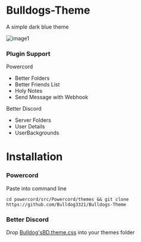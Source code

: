 # Bulldogs-Theme
A simple dark blue theme

![image1](https://cdn.discordapp.com/attachments/825154270881775677/881903974637260800/unknown.png)

### Plugin Support
Powercord
* Better Folders
* Better Friends List
* Holy Notes
* Send Message with Webhook

Better Discord
* Server Folders
* User Details
* UserBackgrounds

# Installation

### Powercord
Paste into command line
```
cd powercord/src/Powercord/themes && git clone https://github.com/Bulldog3321/Bulldogs-Theme
```

### Better Discord
Drop [Bulldog'sBD.theme.css](https://bulldog3321.github.io/Bulldogs-Theme/Bulldog'sBD.theme.css) into your themes folder
